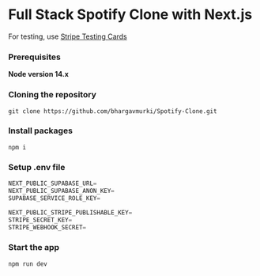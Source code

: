 # Full Stack Spotify Clone with Next.js

For testing, use [Stripe Testing Cards](https://stripe.com/docs/testing)

### Prerequisites

**Node version 14.x**

### Cloning the repository

```shell
git clone https://github.com/bhargavmurki/Spotify-Clone.git
```

### Install packages

```shell
npm i
```

### Setup .env file


```js
NEXT_PUBLIC_SUPABASE_URL=
NEXT_PUBLIC_SUPABASE_ANON_KEY=
SUPABASE_SERVICE_ROLE_KEY=

NEXT_PUBLIC_STRIPE_PUBLISHABLE_KEY=
STRIPE_SECRET_KEY=
STRIPE_WEBHOOK_SECRET=
```

### Start the app

```shell
npm run dev
```
